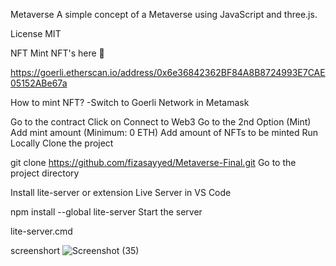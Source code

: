 Metaverse
A simple concept of a Metaverse using JavaScript and three.js.

License
MIT

NFT
Mint NFT's here 🚀

https://goerli.etherscan.io/address/0x6e36842362BF84A8B8724993E7CAE05152ABe67a

How to mint NFT?
-Switch to Goerli Network in Metamask

Go to the contract
Click on Connect to Web3
Go to the 2nd Option (Mint)
Add mint amount (Minimum: 0 ETH)
Add amount of NFTs to be minted
Run Locally
Clone the project

  git clone https://github.com/fizasayyed/Metaverse-Final.git
Go to the project directory

Install lite-server or extension Live Server in VS Code

 npm install --global lite-server
Start the server

  lite-server.cmd
  
  screenshort
  ![Screenshot (35)](https://user-images.githubusercontent.com/88091759/200397144-0c7db680-a614-4bde-b812-7b77ed536bb4.png)
